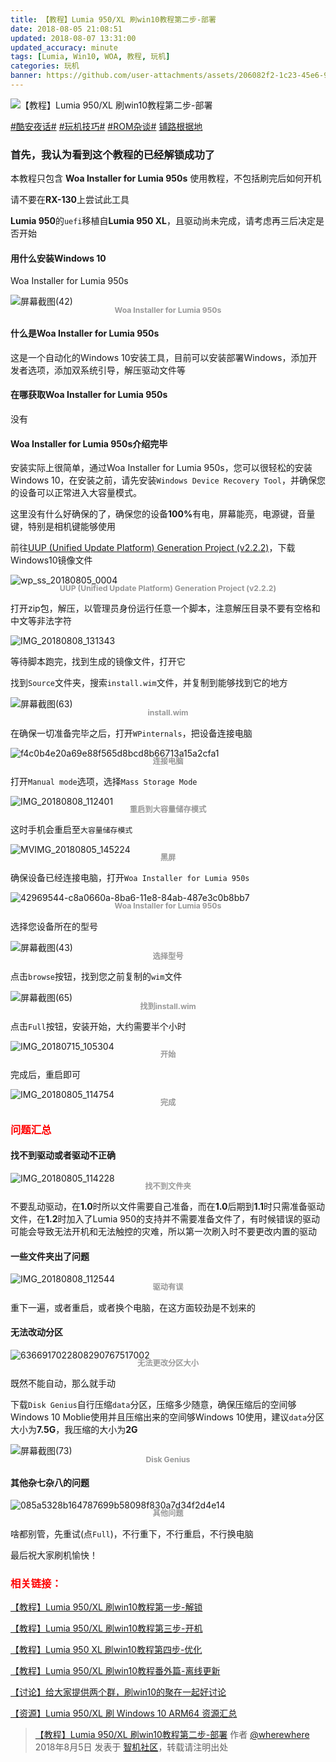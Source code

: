 ```yaml
---
title: 【教程】Lumia 950/XL 刷win10教程第二步-部署
date: 2018-08-05 21:08:51
updated: 2018-08-07 13:31:00
updated_accuracy: minute
tags: [Lumia, Win10, WOA, 教程, 玩机]
categories: 玩机
banner: https://github.com/user-attachments/assets/206082f2-1c23-45e6-96f4-02096e0571fc
---
```

![【教程】Lumia 950/XL 刷win10教程第二步-部署](https://github.com/user-attachments/assets/206082f2-1c23-45e6-96f4-02096e0571fc)

[#酷安夜话#](https://www.coolapk.com/t/酷安夜话) [#玩机技巧#](https://www.coolapk.com/t/玩机技巧) [#ROM杂谈#](https://www.coolapk.com/t/ROM杂谈) [铺路根据地](https://www.coolapk.com/dyh/1480)

### 首先，我认为看到这个教程的已经解锁成功了

本教程只包含 **Woa Installer for Lumia 950s** 使用教程，不包括刷完后如何开机

请不要在**RX-130**上尝试此工具

**Lumia 950**的`uefi`移植自**Lumia 950 XL**，且驱动尚未完成，请考虑再三后决定是否开始

#### 用什么安装Windows 10

Woa Installer for Lumia 950s

![屏幕截图(42)](https://github.com/user-attachments/assets/037332f2-bb06-4eed-aa7d-8bba217c9405)
<figcaption class="figure">Woa Installer for Lumia 950s</figcaption>

<style>
  figcaption.figure {
    color: #999;
    font-size: 0.875em;
    font-weight: bold;
    line-height: 1;
    margin: 5px auto 15px;
    text-align: center;
  }

  p+figcaption.figure,
  p+div.code-line+.figure {
    margin: -15px auto 15px;
  }

  @media (max-width: 567px) {
    .post-body p+figcaption.figure {
      margin: -5px auto 15px;
    }
  }
</style>
<!--more-->

#### 什么是Woa Installer for Lumia 950s

这是一个自动化的Windows 10安装工具，目前可以安装部署Windows，添加开发者选项，添加双系统引导，解压驱动文件等

#### 在哪获取Woa Installer for Lumia 950s

没有

#### Woa Installer for Lumia 950s介绍完毕

安装实际上很简单，通过Woa Installer for Lumia 950s，您可以很轻松的安装Windows 10，在安装之前，请先安装`Windows Device Recovery Tool`，并确保您的设备可以正常进入大容量模式。

这里没有什么好确保的了，确保您的设备<b>100%</b>有电，屏幕能亮，电源键，音量键，特别是相机键能够使用

前往<a href="https://uup.rg-adguard.net/index.php">UUP (Unified Update Platform) Generation Project (v2.2.2)</a>，下载Windows10镜像文件

![wp_ss_20180805_0004](https://github.com/user-attachments/assets/25798b62-e0c5-4814-8758-710944362e2e)
<figcaption class="figure">UUP (Unified Update Platform) Generation Project (v2.2.2)</figcaption>

打开zip包，解压，以管理员身份运行任意一个脚本，注意解压目录不要有空格和中文等非法字符

![IMG_20180808_131343](https://github.com/user-attachments/assets/9addc4b0-2023-4efe-819b-22e349671793)

等待脚本跑完，找到生成的镜像文件，打开它

找到`Source`文件夹，搜索`install.wim`文件，并复制到能够找到它的地方

![屏幕截图(63)](https://github.com/user-attachments/assets/9c2e6999-ab58-4b79-8e5d-581da772569f)
<figcaption class="figure">install.wim</figcaption>

在确保一切准备完毕之后，打开`WPinternals`，把设备连接电脑

![f4c0b4e20a69e88f565d8bcd8b66713a15a2cfa1](https://github.com/user-attachments/assets/25a0487a-3011-4b4a-b393-f64320cbbff2)
<figcaption class="figure">连接电脑</figcaption>

打开`Manual mode`选项，选择`Mass Storage Mode`

![IMG_20180808_112401](https://github.com/user-attachments/assets/d3445417-a2d7-4bee-9fbc-4f4df53f1840)
<figcaption class="figure">重启到大容量储存模式</figcaption>

这时手机会重启至`大容量储存模式`

![MVIMG_20180805_145224](https://github.com/user-attachments/assets/c5d5c3ee-e172-42bc-9c67-6353864be7f8)
<figcaption class="figure">黑屏</figcaption>

确保设备已经连接电脑，打开`Woa Installer for Lumia 950s`

![42969544-c8a0660a-8ba6-11e8-84ab-487e3c0b8bb7](https://github.com/user-attachments/assets/b302fb2a-14ee-4aed-844f-1566bd8ad173)
<figcaption class="figure">Woa Installer for Lumia 950s</figcaption>

选择您设备所在的型号

![屏幕截图(43)](https://github.com/user-attachments/assets/09d6c126-ef8c-4f3f-9748-0b0250becf15)
<figcaption class="figure">选择型号</figcaption>

点击`browse`按钮，找到您之前复制的`wim`文件

![屏幕截图(65)](https://github.com/user-attachments/assets/c45659ad-8555-4943-a65b-abf60139ba8e)
<figcaption class="figure">找到install.wim</figcaption>

点击`Full`按钮，安装开始，大约需要半个小时

![IMG_20180715_105304](https://github.com/user-attachments/assets/7f5b61c6-6f4f-4d04-94df-20828747545d)
<figcaption class="figure">开始</figcaption>

完成后，重启即可

![IMG_20180805_114754](https://github.com/user-attachments/assets/035575d0-3ab7-4b4f-841d-1ccdcf65940d)
<figcaption class="figure">完成</figcaption>

### <font color="red">问题汇总</font>

#### 找不到驱动或者驱动不正确

![IMG_20180805_114228](https://github.com/user-attachments/assets/978abc23-a834-4a2d-a6fe-bdecd8b8ceb0)
<figcaption class="figure">找不到文件夹</figcaption>

不要乱动驱动，在**1.0**时所以文件需要自己准备，而在**1.0**后期到**1.1**时只需准备驱动文件，在**1.2**时加入了Lumia 950的支持并不需要准备文件了，有时候错误的驱动可能会导致无法开机和无法触控的灾难，所以第一次刷入时不要更改内置的驱动

#### 一些文件夹出了问题

![IMG_20180808_112544](https://github.com/user-attachments/assets/6d7f71cc-6219-4144-8b6b-b83101b56962)
<figcaption class="figure">驱动有误</figcaption>

重下一遍，或者重启，或者换个电脑，在这方面较劲是不划来的

#### 无法改动分区

![6366917022808290767517002](https://github.com/user-attachments/assets/3f9317ce-ae01-498c-b008-4856979c48be)
<figcaption class="figure">无法更改分区大小</figcaption>

既然不能自动，那么就手动

下载`Disk Genius`自行压缩`data`分区，压缩多少随意，确保压缩后的空间够Windows 10 Moblie使用并且压缩出来的空间够Windows 10使用，建议`data`分区大小为**7.5G**，我压缩的大小为**2G**

![屏幕截图(73)](https://github.com/user-attachments/assets/3bef9320-3715-49c9-a167-1b96c65d64c9)
<figcaption class="figure">Disk Genius</figcaption>

#### 其他杂七杂八的问题

![085a5328b164787699b58098f830a7d34f2d4e14](https://github.com/user-attachments/assets/1d5cab82-ec38-459a-9000-28c6ad405076)
<figcaption class="figure">其他问题</figcaption>

啥都别管，先重试(点`Full`)，不行重下，不行重启，不行换电脑

最后祝大家刷机愉快！

### <font color="Red">相关链接：</font>

[【教程】Lumia 950/XL 刷win10教程第一步-解锁](/2018/08/04/【教程】Lumia-950-XL-刷win10教程第一步-解锁)

[【教程】Lumia 950/XL 刷win10教程第三步-开机](/2018/08/06/【教程】Lumia-950-XL-刷win10教程第三步-开机)

[【教程】Lumia 950 XL 刷win10教程第四步-优化](/2019/02/16/【教程】Lumia-950-XL-刷win10教程第四步-优化)

[【教程】Lumia 950/XL 刷win10教程番外篇-离线更新](/2018/08/06/【教程】Lumia-950-XL-刷win10教程番外篇-离线更新)

[【讨论】给大家提供两个群，刷win10的聚在一起好讨论](http://bbs.wfun.com/thread-1014280-1-1.html)

[【资源】Lumia 950/XL 刷 Windows 10 ARM64 资源汇总](https://www.coolapk.com/feed/7152050?shareKey=N2JhMTYwYzk4MDNhNjY0NDcxODE)

> [【教程】Lumia 950/XL 刷win10教程第二步-部署](https://bbs.wfun.com/thread-1014281-1-1.html) 作者 [@wherewhere](https://bbs.wfun.com/u/2850357) 2018年8月5日 发表于 [智机社区](https://bbs.wfun.com "WFun")，转载请注明出处
